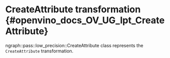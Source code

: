 # CreateAttribute transformation {#openvino_docs_OV_UG_lpt_CreateAttribute}

ngraph::pass::low_precision::CreateAttribute class represents the `CreateAttribute` transformation.